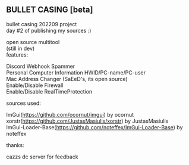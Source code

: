 ## BULLET CASING [beta]
bullet casing 202209 project <br />
day #2 of publishing my sources :)  <br />

open source multitool <br />
(still in dev) <br />
features: <br />

Discord Webhook Spammer <br />
Personal Computer Information HWID/PC-name/PC-user <br />
Mac Address Changer (SaEeD's, its open source) <br />
Enable/Disable Firewall <br />
Enable/Disable RealTimeProtection <br />

sources used: <br />

ImGui(https://github.com/ocornut/imgui) by ocornut <br />
xorstr(https://github.com/JustasMasiulis/xorstr) by JustasMasiulis <br />
ImGui-Loader-Base(https://github.com/noteffex/ImGui-Loader-Base) by noteffex <br />

thanks: <br />

cazzs dc server for feedback <br />



